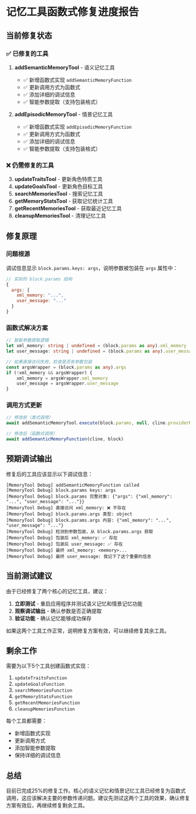 # 记忆工具函数式修复进度报告

## 当前修复状态

### ✅ 已修复的工具

1. **addSemanticMemoryTool** - 语义记忆工具

    - ✅ 新增函数式实现 `addSemanticMemoryFunction`
    - ✅ 更新调用方式为函数式
    - ✅ 添加详细的调试信息
    - ✅ 智能参数提取（支持包装格式）

2. **addEpisodicMemoryTool** - 情景记忆工具
    - ✅ 新增函数式实现 `addEpisodicMemoryFunction`
    - ✅ 更新调用方式为函数式
    - ✅ 添加详细的调试信息
    - ✅ 智能参数提取（支持包装格式）

### ❌ 仍需修复的工具

3. **updateTraitsTool** - 更新角色特质工具
4. **updateGoalsTool** - 更新角色目标工具
5. **searchMemoriesTool** - 搜索记忆工具
6. **getMemoryStatsTool** - 获取记忆统计工具
7. **getRecentMemoriesTool** - 获取最近记忆工具
8. **cleanupMemoriesTool** - 清理记忆工具

## 修复原理

### 问题根源

调试信息显示 `block.params.keys: args`，说明参数被包装在 `args` 属性中：

```javascript
// 实际的 block.params 结构
{
  args: {
    xml_memory: "...",
    user_message: "..."
  }
}
```

### 函数式解决方案

```typescript
// 智能参数提取逻辑
let xml_memory: string | undefined = (block.params as any).xml_memory
let user_message: string | undefined = (block.params as any).user_message

// 如果直接访问失败，检查是否有参数包装
const argsWrapper = (block.params as any).args
if (!xml_memory && argsWrapper) {
	xml_memory = argsWrapper.xml_memory
	user_message = argsWrapper.user_message
}
```

### 调用方式更新

```typescript
// 修改前（类式调用）
await addSemanticMemoryTool.execute(block.params, null, cline.providerRef.deref())

// 修改后（函数式调用）
await addSemanticMemoryFunction(cline, block)
```

## 预期调试输出

修复后的工具应该显示以下调试信息：

```
[MemoryTool Debug] addSemanticMemoryFunction called
[MemoryTool Debug] block.params keys: args
[MemoryTool Debug] block.params 完整对象: {"args": {"xml_memory": "...", "user_message": "..."}}
[MemoryTool Debug] 直接访问 xml_memory: ❌ 不存在
[MemoryTool Debug] block.params.args 类型: object
[MemoryTool Debug] block.params.args 内容: {"xml_memory": "...", "user_message": "..."}
[MemoryTool Debug] 检测到参数包装，从 block.params.args 获取
[MemoryTool Debug] 包装后 xml_memory: ✅ 存在
[MemoryTool Debug] 包装后 user_message: ✅ 存在
[MemoryTool Debug] 最终 xml_memory: <memory>...
[MemoryTool Debug] 最终 user_message: 我记下了这个重要的信息
```

## 当前测试建议

由于已经修复了两个核心的记忆工具，建议：

1. **立即测试** - 重启应用程序并测试语义记忆和情景记忆功能
2. **观察调试输出** - 确认参数是否正确提取
3. **验证功能** - 确认记忆能够成功保存

如果这两个工具工作正常，说明修复方案有效，可以继续修复其余工具。

## 剩余工作

需要为以下5个工具创建函数式实现：

1. `updateTraitsFunction`
2. `updateGoalsFunction`
3. `searchMemoriesFunction`
4. `getMemoryStatsFunction`
5. `getRecentMemoriesFunction`
6. `cleanupMemoriesFunction`

每个工具都需要：

- 新增函数式实现
- 更新调用方式
- 添加智能参数提取
- 保持详细的调试信息

## 总结

目前已完成25%的修复工作。核心的语义记忆和情景记忆工具已经修复为函数式调用，这应该解决主要的参数传递问题。建议先测试这两个工具的效果，确认修复方案有效后，再继续修复剩余工具。
